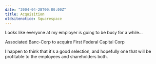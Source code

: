 ```yaml
---
date: "2004-04-28T00:00:00Z"
title: Acquisition
oldsitenotice: Squarespace
---
```

Looks like everyone at my employer is going to be busy for a while…

Associated Banc-Corp to acquire First Federal Capital Corp

I happen to think that it's a good selection, and hopefully one that will be profitable to the employees and shareholders both.
